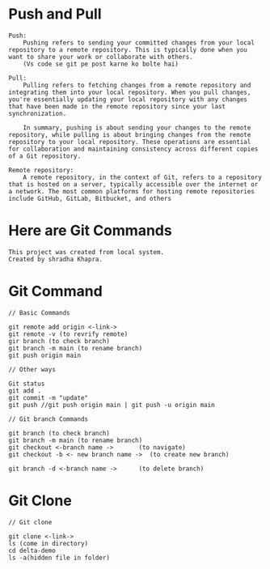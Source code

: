 # Push and Pull 
    Push: 
        Pushing refers to sending your committed changes from your local repository to a remote repository. This is typically done when you want to share your work or collaborate with others.
        (Vs code se git pe post karne ko bolte hai)

    Pull: 
        Pulling refers to fetching changes from a remote repository and integrating them into your local repository. When you pull changes, you're essentially updating your local repository with any changes that have been made in the remote repository since your last synchronization.  

        In summary, pushing is about sending your changes to the remote repository, while pulling is about bringing changes from the remote repository to your local repository. These operations are essential for collaboration and maintaining consistency across different copies of a Git repository.

    Remote repository:
        A remote repository, in the context of Git, refers to a repository that is hosted on a server, typically accessible over the internet or a network. The most common platforms for hosting remote repositories include GitHub, GitLab, Bitbucket, and others

# Here are Git Commands

    This project was created from local system.
    Created by shradha Khapra.

# Git Command

    // Basic Commands 

    git remote add origin <-link->
    git remote -v (to revrify remote)
    gir branch (to check branch)
    git branch -m main (to rename branch)
    git push origin main

    // Other ways

    Git status
    git add .
    git commit -m "update"
    git push //git push origin main | git push -u origin main

    // Git branch Commands

    git branch (to check branch)
    git branch -m main (to rename branch)
    git checkout <-branch name ->       (to navigate)
    git checkout -b <- new branch name ->  (to create new branch)

    git branch -d <-branch name ->      (to delete branch)

# Git Clone
    // Git clone

    git clone <-link->
    ls (come in directory)
    cd delta-demo
    ls -a(hidden file in folder)
    